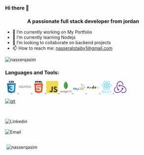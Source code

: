 ### Hi there 👋



<!-- **NasserQasim/NasserQasim** is a ✨ _special_ ✨ repository because its `README.md` (this file) appears on your GitHub profile. -->

<!-- Here are some ideas to get you started: -->
 <h3 align="center">A passionate full stack developer from jordan</h3>
 
- 🔭 I’m currently working on My Portfolio
- 🌱 I’m currently learning Nodejs
- 👯 I’m looking to collaborate on backend projects
- 📫 How to reach me: nasseralotaiby1@gmail.com


<!--    <img align="center" src="https://techcrunch.com/2016/05/10/please-dont-learn-to-code/" /> -->


<p align="left"> <img src="https://komarev.com/ghpvc/?username=nasserqasim&label=Profile%20views&color=0e75b6&style=flat" alt="nasserqasim" /> </p>

<p align="left">
</p>

<h3 align="left">Languages and Tools:</h3>
<p align="left"> <a href="https://www.w3schools.com/css/" target="_blank" rel="noreferrer"> <img src="https://raw.githubusercontent.com/devicons/devicon/master/icons/css3/css3-original-wordmark.svg" alt="css3" width="40" height="40"/> </a> <a href="https://expressjs.com" target="_blank" rel="noreferrer"> <img src="https://raw.githubusercontent.com/devicons/devicon/master/icons/express/express-original-wordmark.svg" alt="express" width="40" height="40"/> </a> <a href="https://www.w3.org/html/" target="_blank" rel="noreferrer"> <img src="https://raw.githubusercontent.com/devicons/devicon/master/icons/html5/html5-original-wordmark.svg" alt="html5" width="40" height="40"/> </a> <a href="https://developer.mozilla.org/en-US/docs/Web/JavaScript" target="_blank" rel="noreferrer"> <img src="https://raw.githubusercontent.com/devicons/devicon/master/icons/javascript/javascript-original.svg" alt="javascript" width="40" height="40"/> </a> <a href="https://www.mongodb.com/" target="_blank" rel="noreferrer"> <img src="https://raw.githubusercontent.com/devicons/devicon/master/icons/mongodb/mongodb-original-wordmark.svg" alt="mongodb" width="40" height="40"/> </a> <a href="https://www.mysql.com/" target="_blank" rel="noreferrer"> <img src="https://raw.githubusercontent.com/devicons/devicon/master/icons/mysql/mysql-original-wordmark.svg" alt="mysql" width="40" height="40"/> </a> <a href="https://nodejs.org" target="_blank" rel="noreferrer"> <img src="https://raw.githubusercontent.com/devicons/devicon/master/icons/nodejs/nodejs-original-wordmark.svg" alt="nodejs" width="40" height="40"/> </a> <a href="https://reactjs.org/" target="_blank" rel="noreferrer"> <img src="https://raw.githubusercontent.com/devicons/devicon/master/icons/react/react-original-wordmark.svg" alt="react" width="40" height="40"/> </a> <a href="https://redux.js.org" target="_blank" rel="noreferrer"> <img src="https://raw.githubusercontent.com/devicons/devicon/master/icons/redux/redux-original.svg" alt="redux" width="40" height="40"/> </a> </p>
<p align="left"> <a href="https://git-scm.com/" target="_blank" rel="noreferrer"> <img src="https://www.vectorlogo.zone/logos/git-scm/git-scm-icon.svg" alt="git" width="40" height="40"/> </a> </p>
<br/>
<br/>
<img align="left" alt="Linkedin" src="https://img.shields.io/badge/LinkedIn-0077B5?style=for-the-badge&logo=linkedin&logoColor=white" />
<br/>
<br/>
<img align="left" alt="Email" src="https://img.shields.io/badge/Gmail-D14836?style=for-the-badge&logo=gmail&logoColor=white" />
<br/>
<br/>
<!-- <p><img align="left" src="https://github-readme-stats.vercel.app/api/top-langs?username=nasserqasim&show_icons=true&locale=en&layout=compact" alt="nasserqasim" /></p> -->
<p>&nbsp;<img align="center" src="https://github-readme-stats.vercel.app/api?username=nasserqasim&show_icons=true&locale=en" alt="nasserqasim" /></p>
<br/>
<br/>
<br/>
<br/>

[linkedin]: https://www.linkedin.com/in/nasseralotaiby/
[email]: nasseralotaiby1@gmail.com
